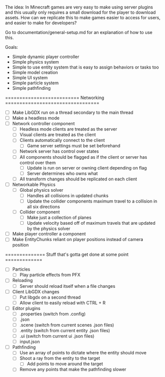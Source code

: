 The idea: In Minecraft games are very easy to make using server plugins and this usually only requires a small download for the player to download assets.  How can we replicate this to make games easier to access for users, and easier to make for developers?

Go to documentation/general-setup.md for an explanation of how to use this.

Goals:
- Simple dynamic player controller
- Simple physics system
- Simple to use entity system that is easy to assign behaviors or tasks too
- Simple model creation
- Simple UI system
- Simple particle system
- Simple pathfinding

========================== Networking =================================
- [ ] Make LibGDX run on a thread secondary to the main thread
- [ ] Make a headless mode
- [ ] Network controller component
  - [ ] Headless mode clients are treated as the server
  - [ ] Visual clients are treated as the client
  - [ ] Clients automatically connect to the client
    - [ ] Game server settings must be set beforehand
  - [ ] Network server has control over states
  - [ ] All components should be flagged as if the client or server has control over them
    - [ ] Update is run on server or owning client depending on flag
    - [ ] Server determines who owns what
  - [ ] All transform changes should be replicated on each client
- [ ] Networkable Physics
  - [ ] Global physics solver
    - [ ] Handles all collisions in updated chunks
    - [ ] Update the collider components maximum travel to a collision in all six directions
  - [ ] Collider component
    - [ ] Make just a collection of planes
    - [ ] Update velocity based off of maximum travels that are updated by the physics solver
- [ ] Make player controller a component
- [ ] Make EntityChunks reliant on player positions instead of camera position

============== Stuff that's gotta get done at some point =============
- [ ] Particles
  - [ ] Play particle effects from PFX
- [ ] Reloading
  - [ ] Server should reload itself when a file changes
- [ ] Client LibGDX changes
  - [ ] Put libgdx on a second thread
  - [ ] Allow client to easily reload with CTRL + R
- [ ] Editor plugins
  - [ ] .properties (switch from .config)
  - [ ] .json
  - [ ] .scene (switch from current scenes .json files)
  - [ ] .entity (switch from current entity .json files)
  - [ ] .ui (switch from current ui .json files)
  - [ ] input.json
- [ ] Pathfinding
  - [ ] Use an array of points to dictate where the entity should move
  - [ ] Shoot a ray from the entity to the target
    - [ ] Add points to move around the target
  - [ ] Remove any points that make the pathfinding slower
